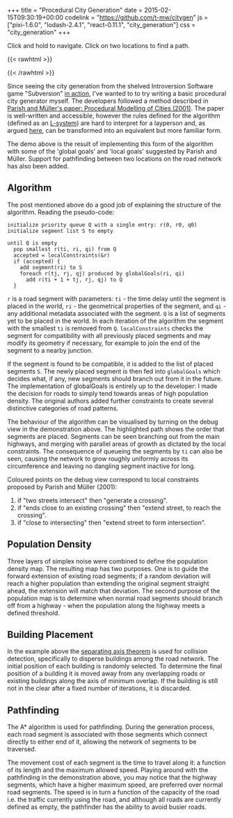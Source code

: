 +++
title = "Procedural City Generation"
date = 2015-02-15T09:30:19+00:00
codelink = "https://github.com/t-mw/citygen"
js = ["pixi-1.6.0", "lodash-2.4.1", "react-0.11.1", "city_generation"]
css = "city_generation"
+++

Click and hold to navigate. Click on two locations to find a path.

{{< rawhtml >}}
<div id="pixiContainer" aria-label="JavaScript demo"></div>
{{< /rawhtml >}}

Since seeing the city generation from the shelved Introversion Software game "Subversion" [in action](https://www.youtube.com/watch?v=J30i0gABfS8), I've wanted to to try writing a basic procedural city generator myself. The developers followed a method described in [Parish and Müller's paper: Procedural Modelling of Cities (2001)](https://graphics.ethz.ch/Downloads/Publications/Papers/2001/p_Par01.pdf). The paper is well-written and accessible, however the rules defined for the algorithm (defined as an [L-system](https://en.wikipedia.org/wiki/L-system)) are hard to interpret for a layperson and, as argued [here](http://nothings.org/gamedev/l_systems.html), can be transformed into an equivalent but more familiar form.

The demo above is the result of implementing this form of the algorithm with some of the 'global goals' and 'local goals' suggested by Parish and Müller. Support for pathfinding between two locations on the road network has also been added.

## Algorithm

The post mentioned above do a good job of explaining the structure of the algorithm. Reading the pseudo-code:

```
initialize priority queue Q with a single entry: r(0, r0, q0)
initialize segment list S to empty

until Q is empty
  pop smallest r(ti, ri, qi) from Q
  accepted = localConstraints(&r)
  if (accepted) {
    add segment(ri) to S
    foreach r(tj, rj, qj) produced by globalGoals(ri, qi)
      add r(ti + 1 + tj, rj, qj) to Q
  }
```

`r` is a road segment with parameters: `ti` - the time delay until the segment is placed in the world, `ri` - the geometrical properties of the segment, and `qi` - any additional metadata associated with the segment. `Q` is a list of segments yet to be placed in the world. In each iteration of the algorithm the segment with the smallest `ti` is removed from `Q`. `localConstraints` checks the segment for compatibility with all previously placed segments and may modify its geometry if necessary, for example to join the end of the segment to a nearby junction.

If the segment is found to be compatible, it is added to the list of placed segments `S`. The newly placed segment is then fed into `globalGoals` which decides what, if any, new segments should branch out from it in the future. The implementation of globalGoals is entirely up to the developer: I made the decision for roads to simply tend towards areas of high population density. The original authors added further constraints to create several distinctive categories of road patterns.

The behaviour of the algorithm can be visualised by turning on the debug view in the demonstration above. The highlighted path shows the order that segments are placed. Segments can be seen branching out from the main highways, and merging with parallel areas of growth as dictated by the local constraints. The consequence of queueing the segments by `ti` can also be seen, causing the network to grow roughly uniformly across its circumference and leaving no dangling segment inactive for long.

Coloured points on the debug view correspond to local constraints proposed by Parish and Müller (2001):

1. if "two streets intersect" then "generate a crossing".
2. if "ends close to an existing crossing" then "extend street, to reach the crossing".
3. if "close to intersecting" then "extend street to form intersection".

## Population Density

Three layers of simplex noise were combined to define the population density map. The resulting map has two purposes. One is to guide the forward extension of existing road segments; if a random deviation will reach a higher population than extending the original segment straight ahead, the extension will match that deviation. The second purpose of the population map is to determine when normal road segments should branch off from a highway - when the population along the highway meets a defined threshold.

## Building Placement

In the example above the [separating axis theorem](http://www.metanetsoftware.com/technique/tutorialA.html#section2) is used for collision detection, specifically to disperse buildings among the road network. The initial position of each building is randomly selected. To determine the final position of a building it is moved away from any overlapping roads or existing buildings along the axis of minimum overlap. If the building is still not in the clear after a fixed number of iterations, it is discarded.

## Pathfinding

The A\* algorithm is used for pathfinding. During the generation process, each road segment is associated with those segments which connect directly to either end of it, allowing the network of segments to be traversed.

The movement cost of each segment is the time to travel along it: a function of its length and the maximum allowed speed. Playing around with the pathfinding in the demonstration above, you may notice that the highway segments, which have a higher maximum speed, are preferred over normal road segments. The speed is in turn a function of the capacity of the road i.e. the traffic currently using the road, and although all roads are currently defined as empty, the pathfinder has the ability to avoid busier roads.